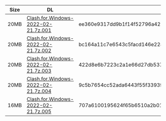 |    Size   |     DL  | sha512sum |
|  ---  |  ---  |  ---  |
| 20MB | [Clash.for.Windows-2022-02-21.7z.001](https://cdn.jsdelivr.net/gh/appleians/cfw_intel@main/Clash.for.Windows-2022-02-21.7z.001) | ee360e9317dd9b1f14f52796a421be2c56f6a947962a03be9814fabd0e162db0ef2592eabe2dc36d345da8df989ec4a1a92dc5e648989a492737f0a3bb6b7c08 |
| 20MB | [Clash.for.Windows-2022-02-21.7z.002](https://cdn.jsdelivr.net/gh/appleians/cfw_intel@main/Clash.for.Windows-2022-02-21.7z.002) | bc164a11c7e6543c5facd146e2283a6fa4eefcf49ce1dfdabf8a5e15e5c776e5f231b994e40e82776d18a9b8ffd6547df923734bee285d3f16346feeddc86f2a |
| 20MB | [Clash.for.Windows-2022-02-21.7z.003](https://cdn.jsdelivr.net/gh/appleians/cfw_intel@main/Clash.for.Windows-2022-02-21.7z.003) | 422d8e6b7223c2a1e66d27db537c54aad0273ea526c0704d5da5c36081550affc9cb20648e2b850bf9bae4e73f9218fcdbb0a58ba435342a6d8110e43199f9ba |
| 20MB | [Clash.for.Windows-2022-02-21.7z.004](https://cdn.jsdelivr.net/gh/appleians/cfw_intel@main/Clash.for.Windows-2022-02-21.7z.004) | 9c5b7654cc52ada6443f55f3393f22266496cf1024ecf879de521a87db97c7832bfc11520f3d01ad4d1b318d62a372cb6495ff35fe51a48b5b5bef9cf60187d2 |
| 16MB | [Clash.for.Windows-2022-02-21.7z.005](https://cdn.jsdelivr.net/gh/appleians/cfw_intel@main/Clash.for.Windows-2022-02-21.7z.005) | 707a6100195624f65b6510a2b0108809fa2e4871de2b586c50646e23d470644cf2c29430da623b0fd8289d7ac8196799ee2d766aaa2ba1f8b8cd321738361823 |
